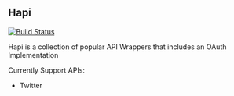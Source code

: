 ## Hapi
[![Build Status](https://travis-ci.org/mfrost503/Hapi.png?branch=master)](https://travis-ci.org/mfrost503/Hapi)

Hapi is a collection of popular API Wrappers that includes an OAuth Implementation

Currently Support APIs:
- Twitter